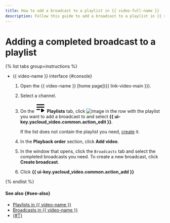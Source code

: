 ```yaml
---
title: How to add a broadcast to a playlist in {{ video-full-name }}
description: Follow this guide to add a broadcast to a playlist in {{ video-name }}.
---
```


# Adding a completed broadcast to a playlist

{% list tabs group=instructions %}

- {{ video-name }} interface {#console}

   1. Open the {{ video-name }} [home page]({{ link-video-main }}).
   1. Select a channel.
   1. On the ![image](../../../_assets/console-icons/bars-play.svg) **Playlists** tab, click ![image](../../../_assets/console-icons/ellipsis.svg) in the row with the playlist you want to add a broadcast to and select **{{ ui-key.yacloud_video.common.action_edit }}**.

      If the list does not contain the playlist you need, [create](../playlists/create.md) it.

   1. In the **Playback order** section, click **Add video**.
   1. In the window that opens, click the `Broadcasts` tab and select the completed broadcasts you need. To create a new broadcast, click **Create broadcast**.
   1. Click **{{ ui-key.yacloud_video.common.action_add }}**

{% endlist %}

#### See also {#see-also}

* [Playlists in {{ video-name }}](../../concepts/playlists.md)
* [Broadcasts in {{ video-name }}](../../concepts/streams.md)
* [{#T}](../playlists/get-link.md)